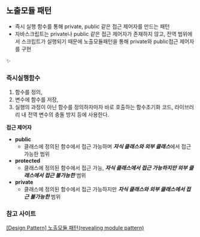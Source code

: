## 노출모듈 패턴

- 즉시 실행 함수를 통해 private, public 같은 접근 제어자를 만드는 패턴
- 자바스크립트는 private나 public 같은 접근 제어자가 존재하지 않고, 전역 범위에서 스크립트가 실행되기 때문에 노출모듈패턴을 통해 private와 public접근 제어자를 구현

<aside>
✨

### 즉시실행함수

1. 함수를 정의, 
2. 변수에 함수를 저장, 
3. 실행의 과정이 아닌 함수를 정의하자마자 바로 호출하는 함수초기화 코드, 라이브러리 내 전역 변수의 충돌 방지 등에 사용한다.
</aside>

**접근 제어자**

- **public**
    - 클래스에 정의된 함수에서 접근 가능하며 ***자식 클래스와 외부 클래스***에서 접근 가능한 범위
- **protected**
    - 클래스에 정의된 함수에서 접근 가능, ***자식 클래스에서 접근 가능하지만 외부 클래스에서 접근 불가능한*** 범위
- **private**
    - 클래스에 정의된 함수에서 접근 가능하지만 ***자식 클래스와 외부 클래스에서 접근 불가능한*** 범위

### 참고 사이트

[[Design Pattern] 노출모듈 패턴(revealing module pattern)](https://velog.io/@juijeong8324/Design-Pattern-8)